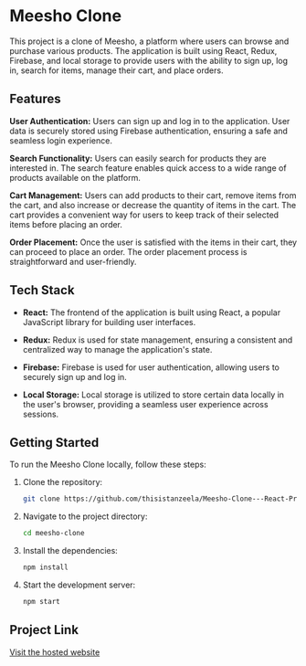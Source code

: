 # Meesho Clone

This project is a clone of Meesho, a platform where users can browse and purchase various products. The application is built using React, Redux, Firebase, and local storage to provide users with the ability to sign up, log in, search for items, manage their cart, and place orders.

## Features

**User Authentication:** Users can sign up and log in to the application. User data is securely stored using Firebase authentication, ensuring a safe and seamless login experience.

**Search Functionality:** Users can easily search for products they are interested in. The search feature enables quick access to a wide range of products available on the platform.

**Cart Management:** Users can add products to their cart, remove items from the cart, and also increase or decrease the quantity of items in the cart. The cart provides a convenient way for users to keep track of their selected items before placing an order.

**Order Placement:** Once the user is satisfied with the items in their cart, they can proceed to place an order. The order placement process is straightforward and user-friendly.

## Tech Stack

- **React:** The frontend of the application is built using React, a popular JavaScript library for building user interfaces.

- **Redux:** Redux is used for state management, ensuring a consistent and centralized way to manage the application's state.

- **Firebase:** Firebase is used for user authentication, allowing users to securely sign up and log in.

- **Local Storage:** Local storage is utilized to store certain data locally in the user's browser, providing a seamless user experience across sessions.

## Getting Started

To run the Meesho Clone locally, follow these steps:

1. Clone the repository:
   ```bash
   git clone https://github.com/thisistanzeela/Meesho-Clone---React-Project---nwb0kuo1kc79.git

2. Navigate to the project directory:
   ```bash
   cd meesho-clone

3. Install the dependencies:
   ```bash
   npm install
   
4. Start the development server:
   ```bash
   npm start

## Project Link
[Visit the hosted website](https://meesho-clone-g08s.onrender.com/)
